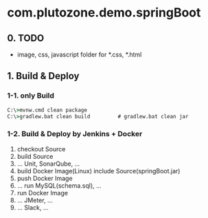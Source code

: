 # com.plutozone.demo.springBoot

## 0. TODO
- image, css, javascript folder for *.css, *.html 

## 1. Build & Deploy
### 1-1. only Build
```cmd
C:\>mvnw.cmd clean package
C:\>gradlew.bat clean build         # gradlew.bat clean jar
```

### 1-2. Build & Deploy by Jenkins + Docker
1. checkout Source
2. build Source
3. ... Unit, SonarQube, ...
4. build Docker Image(Linux) include Source(springBoot.jar)
5. push Docker Image
6. ... run MySQL(schema.sql), ...
7. run Docker Image
8. ... JMeter, ...
9. ... Slack, ...